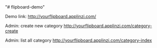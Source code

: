 "# flipboard-demo" 

Demo link:
http://yourflipboard.applinzi.com/

Admin: create new category
http://yourflipboard.applinzi.com/category-create

Admin: list all category
http://yourflipboard.applinzi.com/category-index